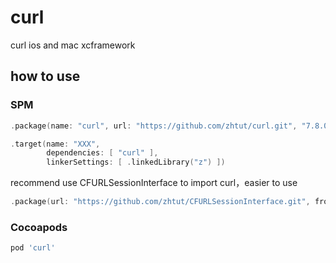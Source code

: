 # curl
curl ios and mac xcframework 

## how to use

### SPM

```swift
.package(name: "curl", url: "https://github.com/zhtut/curl.git", "7.8.0"..."10.0.0")

.target(name: "XXX",
        dependencies: [ "curl" ],
        linkerSettings: [ .linkedLibrary("z") ])

```

recommend use CFURLSessionInterface to import curl，easier to use

```swift
.package(url: "https://github.com/zhtut/CFURLSessionInterface.git", from: "0.1.0"),
```

### Cocoapods

```ruby
pod 'curl'
```

